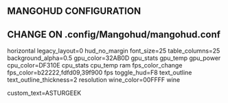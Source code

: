 ## MANGOHUD CONFIGURATION
## CHANGE ON .config/Mangohud/mangohud.conf

horizontal
legacy_layout=0
hud_no_margin
font_size=25
table_columns=25
background_alpha=0.5
gpu_color=32AB0D
gpu_stats
gpu_temp
gpu_power
cpu_color=DF310E
cpu_stats
cpu_temp
ram
fps_color_change
fps_color=b22222,fdfd09,39f900
fps
toggle_hud=F8
text_outline
text_outline_thickness=2
resolution
wine_color=00FFFF
wine

custom_text=ASTURGEEK
